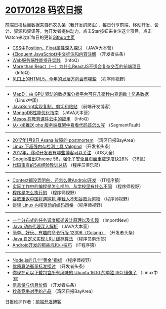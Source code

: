 # [20170128 码农日报](28.md)

[前端日报](http://caibaojian.com/c/news)栏目数据来自[码农头条](http://hao.caibaojian.com/)（我开发的爬虫），每日分享前端、移动开发、设计、资源和资讯等，为开发者提供动力，点击Star按钮来关注这个项目，点击Watch来收听每日的更新[Github主页](https://github.com/kujian/frontendDaily)
* [CSS中Position、Float属性深入探讨](http://hao.caibaojian.com/23922.html) （JAVA大本营）
* [《Eloquent JavaScript》中文标注和内容注解](http://hao.caibaojian.com/23858.html) （开发者头条）
* [Web服务端性能提升实践](http://hao.caibaojian.com/23837.html) （InfoQ）
* [More than React（一）为什么ReactJS不适合复杂交互的前端项目](http://hao.caibaojian.com/23912.html) （InfoQ）
* [风口上的HTML5，今年的发展方向会有哪些](http://hao.caibaojian.com/23939.html) （程序师视野）

***
* [MapD：由 GPU 驱动的数据库分析平台可在几毫秒内查询数十亿条数据](http://hao.caibaojian.com/23851.html) （Linux中国）
* [JavaScript实现复制、剪切和粘贴](http://hao.caibaojian.com/23879.html) （前端开发博客）
* [MongoDB性能优化指南](http://hao.caibaojian.com/23924.html) （JAVA大本营）
* [Mesos 在教育课件云中的应用](http://hao.caibaojian.com/23913.html) （InfoQ）
* [从小米推送 php 服务端框架中看看代码该怎么写](http://hao.caibaojian.com/23936.html) （SegmentFault）

***
* [2017年1月9日 Asana 故障的 postmortem](http://hao.caibaojian.com/23919.html) （湾区日报BayArea）
* [Linux 下超强内存检测工具 Valgrind](http://hao.caibaojian.com/23930.html) （开发者头条）
* [2017年，移动开发者有哪些博客可以关注](http://hao.caibaojian.com/23840.html) （iOS大全）
* [Google推出Chrome 56，强化了安全且页面重载速度快28%](http://hao.caibaojian.com/23934.html) （36氪）
* [代码审查的5点经验教训总结](http://hao.caibaojian.com/23925.html) （程序员俱乐部）

***
* [Context都没弄明白，还怎么做Android开发](http://hao.caibaojian.com/23867.html) （IT程序猿）
* [实际工作中的编程是怎么样的，与学校里有什么不同](http://hao.caibaojian.com/23937.html) （程序师视野）
* [程序是怎么执行的](http://hao.caibaojian.com/23938.html) （程序师视野）
* [谷歌重返中国将遇尴尬 年轻人不知谷歌为何物](http://hao.caibaojian.com/23869.html) （程序师视野）
* [谈谈 Linux 内核驱动的编码风格](http://hao.caibaojian.com/23940.html) （程序师视野）

***
* [一个分布式的任务调度框架设计原理以及实现](http://hao.caibaojian.com/23838.html) （ImportNew）
* [Java 动态代理深入解析](http://hao.caibaojian.com/23923.html) （JAVA大本营）
* [简单、好玩、有趣的命令行版 12306（Golang）](http://hao.caibaojian.com/23857.html) （开发者头条）
* [Java 自定义实现 LRU 缓存算法](http://hao.caibaojian.com/23927.html) （程序员俱乐部）
* [Android开发的那些坑和小技巧](http://hao.caibaojian.com/23868.html) （IT程序猿）

***
* [Node.js的几个“黄金”指标](http://hao.caibaojian.com/23870.html) （程序师视野）
* [优质算法衡量标准探讨](http://hao.caibaojian.com/23932.html) （开发者头条）
* [你现在可以下载包含所有风味的 Ubuntu 16.10 的单独 ISO 镜像了](http://hao.caibaojian.com/23852.html) （Linux中国）
* [信息量与信息价值](http://hao.caibaojian.com/23933.html) （开发者头条）
* [抄袭竞争对手的产品](http://hao.caibaojian.com/23914.html) （湾区日报BayArea）

日报维护作者：[前端开发博客](http://caibaojian.com/) 